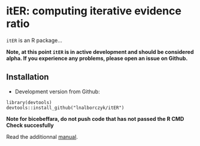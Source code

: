 itER: computing iterative evidence ratio
===

`itER` is an R package...

**Note, at this point `itER` is in active development and should be considered alpha. If you experience any problems, please open an issue on Github.**

## Installation

* Development version from Github:

```
library(devtools)
devtools::install_github("lnalborczyk/itER")
```

**Note for bicebeffara, do not push code that has not passed the R CMD Check succesfully**

Read the additionnal [manual](https://cdn.rawgit.com/lnalborczyk/itER/master/vignettes/itER.html).

